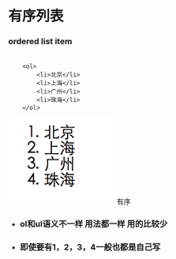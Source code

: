 # 有序列表

### ordered list item 

```

    <ol>
        <li>北京</li>
        <li>上海</li>
        <li>广州</li>
        <li>珠海</li>
    </ol>
```

![](/assets/ollist.png)有序

* ### ol和ul语义不一样 用法都一样 用的比较少
* ### 即使要有1，2，3，4一般也都是自己写

### 







